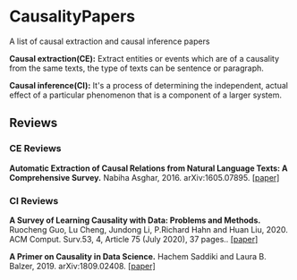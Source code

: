 # CausalityPapers
A list of causal extraction and causal inference papers

**Causal extraction(CE):** Extract entities or events which are of a causality from the same texts, the type of texts can be sentence or paragraph.

**Causal inference(CI):** It's a process of determining the independent, actual effect of a particular phenomenon that is a component of a larger system.

## Reviews

### CE Reviews
**Automatic Extraction of Causal Relations from Natural Language Texts: A Comprehensive Survey.** Nabiha Asghar, 2016. 	arXiv:1605.07895. [[paper]](https://arxiv.org/abs/1605.07895)

### CI Reviews
**A Survey of Learning Causality with Data: Problems and Methods.** Ruocheng Guo, Lu Cheng, Jundong Li, P.Richard Hahn and Huan Liu, 2020. ACM Comput. Surv.53, 4, Article 75 (July 2020), 37 pages.. [[paper]](https://dl.acm.org/doi/abs/10.1145/3397269)

**A Primer on Causality in Data Science.** Hachem Saddiki and Laura B. Balzer, 2019. arXiv:1809.02408. [[paper]](https://arxiv.org/abs/1809.02408)

